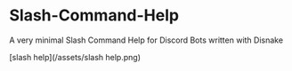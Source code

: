# Slash-Command-Help
A very minimal Slash Command Help for Discord Bots written with Disnake

[slash help](/assets/slash help.png)
